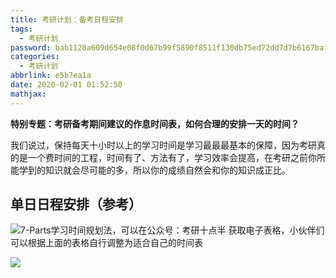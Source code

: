```yaml
---
title: 考研计划：备考日程安排
tags:
  - 考研计划
password: bab1120a609d654e08f0d67b99f5890f8511f130db75ed72dd7d7b6167baffab
categories:
  - 考研计划
abbrlink: e5b7ea1a
date: 2020-02-01 01:52:50
mathjax:
---
```

**特别专题：考研备考期间建议的作息时间表，如何合理的安排一天的时间？**

我们说过，保持每天十小时以上的学习时间是学习最最最基本的保障，因为考研真的是一个费时间的工程，时间有了、方法有了，学习效率会提高，在考研之前你所能学到的知识就会尽可能的多，所以你的成绩自然会和你的知识成正比。

## 单日日程安排（参考）

![7-Parts学习时间规划法，可以在公众号：考研十点半 获取电子表格，小伙伴们可以根据上面的表格自行调整为适合自己的时间表](https://cdn.jsdelivr.net/gh/a347807131/cdn/images/20200201014803.png)

![](https://cdn.jsdelivr.net/gh/a347807131/cdn/images/20200201020719.png)

